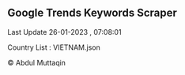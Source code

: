 

## Google Trends Keywords Scraper 
 
Last Update 26-01-2023 , 07:08:01

Country List :
VIETNAM.json



© Abdul Muttaqin 
